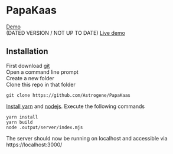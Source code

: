 # PapaKaas
[Demo](https://stackblitz.com/edit/nuxt-starter-eaep9g?file=package.json) <br/>
(DATED VERSION / NOT UP TO DATE) [Live demo](https://papakaas.onrender.com)

## Installation
First download [git](https://git-scm.com/downloads) <br/>
Open a command line prompt <br/>
Create a new folder <br/>
Clone this repo in that folder
```
git clone https://github.com/Astrogene/PapaKaas
```
[Install yarn](https://classic.yarnpkg.com/lang/en/docs/install/) and [nodejs](https://nodejs.org/en).
Execute the following commands
```
yarn install
yarn build
node .output/server/index.mjs 
```
The server should now be running on localhost and accessible via https://localhost:3000/
